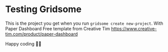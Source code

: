 # Testing Gridsome

This is the project you get when you run `gridsome create new-project`.
With Paper Dashboard Free template from Creative Tim https://www.creative-tim.com/product/paper-dashboard

Happy coding 🎉🙌

